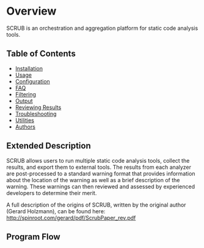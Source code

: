 # Overview
SCRUB is an orchestration and aggregation platform for static code analysis tools.


## Table of Contents

* [Installation](installation.md)
* [Usage](usage.md)
* [Configuration](configuration.md)
* [FAQ](faq.md)
* [Filtering](filtering.md)
* [Output](output.md)
* [Reviewing Results](reviewing.md)
* [Troubleshooting](troubleshooting.md)
* [Utilities](utilities.md)
* [Authors](authors.md)


## Extended Description
SCRUB allows users to run multiple static code analysis tools, collect the results, and export them to external tools.
The results from each analyzer are post-processed to a standard warning format that provides information about the
location of the warning as well as a brief description of the warning. These warnings can then reviewed and assessed by
experienced developers to determine their merit.

A full description of the origins of SCRUB, written by the original author (Gerard Holzmann), can be found here:
http://spinroot.com/gerard/pdf/ScrubPaper_rev.pdf


## 


## Program Flow